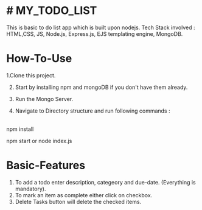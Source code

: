 <h1> # MY_TODO_LIST </h1>
This is basic to do list app which is built upon nodejs. Tech Stack involved : HTML,CSS, JS, Node.js, Express.js, EJS templating engine, MongoDB.

<h1> How-To-Use </h1>
 1.Clone this project. 

2. Start by installing npm and mongoDB if you don't have them already.

3. Run the Mongo Server.

4. Navigate to Directory structure and run following commands :
<br>
npm install

npm start or node index.js


<h1> Basic-Features </h1>

1. To add a todo enter description, categeory and due-date. (Everything is mandatory).
2. To mark an item as complete either click on checkbox.
3. Delete Tasks button will delete the checked items.



